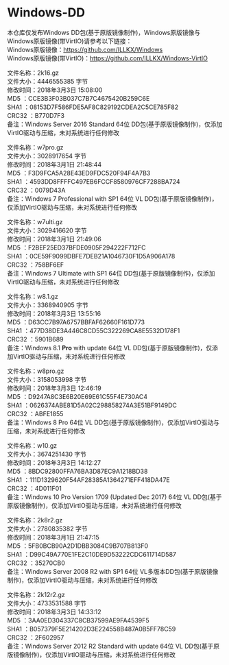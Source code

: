 # Windows-DD
本仓库仅发布Windows DD包(基于原版镜像制作)，Windows原版镜像与Windows原版镜像(带VirtIO)请参考以下链接：  
Windows原版镜像：https://github.com/ILLKX/Windows  
Windows原版镜像(带VirtIO)：https://github.com/ILLKX/Windows-VirtIO  

文件名称：2k16.gz  
文件大小：4446555385 字节  
修改时间：2018年3月3日 15:08:00  
MD5     ：CCE3B3F03B037C7B7C4675420B259C6E  
SHA1    ：08153D7F586FDE5AF8C829192CDEA2C5CE785F82  
CRC32   ：B770D7F3  
备注：Windows Server 2016 Standard 64位 DD包(基于原版镜像制作)，仅添加VirtIO驱动与压缩，未对系统进行任何修改  

文件名称：w7pro.gz  
文件大小：3028917654 字节  
修改时间：2018年3月1日 21:48:44  
MD5     ：F3D9FCA5A28E43ED9FDC520F94F4A7B3  
SHA1    ：4593DD8FFFFC497EB6FCCF8580976CF7288BA724  
CRC32   ：0079D43A  
备注：Windows 7 Professional with SP1 64位 VL DD包(基于原版镜像制作)，仅添加VirtIO驱动与压缩，未对系统进行任何修改  

文件名称：w7ulti.gz  
文件大小：3029416620 字节  
修改时间：2018年3月1日 21:49:06  
MD5     ：F2BEF25ED37BFDE0905F294222F712FC  
SHA1    ：0CE59F9099DBFE7DEB21A1046730F1D5A906A178  
CRC32   ：758BF6EF  
备注：Windows 7 Ultimate with SP1 64位 DD包(基于原版镜像制作)，仅添加VirtIO驱动与压缩，未对系统进行任何修改  

文件名称：w8.1.gz  
文件大小：3368940905 字节  
修改时间：2018年3月3日 13:55:16  
MD5     ：D63CC7B97A6757BBFAF62660F161D773  
SHA1    ：477D38DE3A446C8CD55C322269CA8E5532D178F1  
CRC32   ：5901B689  
备注：Windows 8.1 <strong>Pro</strong> with update 64位 VL DD包(基于原版镜像制作)，仅添加VirtIO驱动与压缩，未对系统进行任何修改  

文件名称：w8pro.gz  
文件大小：3158053998 字节  
修改时间：2018年3月3日 12:46:19  
MD5     ：D9247A8C3E6B20E69E61C55F4E730AC4  
SHA1    ：0626374ABE81D5A02C298858274A3E51BF9149DC  
CRC32   ：ABFE1855  
备注：Windows 8 Pro 64位 VL DD包(基于原版镜像制作)，仅添加VirtIO驱动与压缩，未对系统进行任何修改  

文件名称：w10.gz  
文件大小：3674251430 字节  
修改时间：2018年3月3日 14:12:27  
MD5     ：8BDC92800FFA76BA3D87EC9A1218BD38  
SHA1    ：111D1329620F54AF28385A1364271EFF418DA47E  
CRC32   ：4D011F01  
备注：Windows 10 Pro Version 1709 (Updated Dec 2017) 64位 VL DD包(基于原版镜像制作)，仅添加VirtIO驱动与压缩，未对系统进行任何修改  

文件名称：2k8r2.gz  
文件大小：2780835382 字节  
修改时间：2018年3月1日 21:47:15  
MD5     ：5FB0BCB90A2D1DBB3084C9B707B813F0  
SHA1    ：D99C49A770E1FE2C10DE9D53222CDC611714D587  
CRC32   ：35270CB0  
备注：Windows Server 2008 R2 with SP1 64位 VL多版本DD包(基于原版镜像制作)，仅添加VirtIO驱动与压缩，未对系统进行任何修改  

文件名称：2k12r2.gz  
文件大小：4733531588 字节  
修改时间：2018年3月3日 14:33:12  
MD5     ：3AA0ED304337C8CB37599AE9FA4539F5  
SHA1    ：B057379F5E214202D3E224558B487A0B5FF78C59  
CRC32   ：2F602957  
备注：Windows Server 2012 R2 Standard with update 64位 VL DD包(基于原版镜像制作)，仅添加VirtIO驱动与压缩，未对系统进行任何修改  
